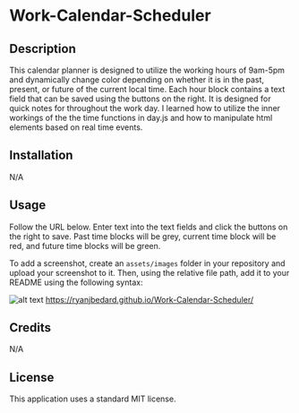 # Work-Calendar-Scheduler

## Description

This calendar planner is designed to utilize the working hours of 9am-5pm and dynamically change color depending on whether it is in the past, present, or future of the current local time. Each hour block contains a text field that can be saved using the buttons on the right. It is designed for quick notes for throughout the work day. I learned how to utilize the inner workings of the the time functions in day.js and how to manipulate html elements based on real time events.

## Installation

N/A

## Usage

Follow the URL below. Enter text into the text fields and click the buttons on the right to save. Past time blocks will be grey, current time block will be red, and future time blocks will be green.

To add a screenshot, create an `assets/images` folder in your repository and upload your screenshot to it. Then, using the relative file path, add it to your README using the following syntax:

![alt text](./Assets/Images/Screenshot%202023-11-20%20214715.pngAssets)
https://ryanjbedard.github.io/Work-Calendar-Scheduler/

## Credits

N/A

## License

This application uses a standard MIT license.
